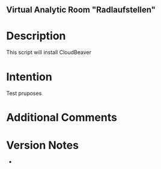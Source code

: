 <!--- app-name: Virtual analytic Room "Radlaufstellen" -->

## Virtual Analytic Room "Radlaufstellen"
# Description
This script will install CloudBeaver

# Intention
Test pruposes

# Additional Comments

# Version Notes
- 